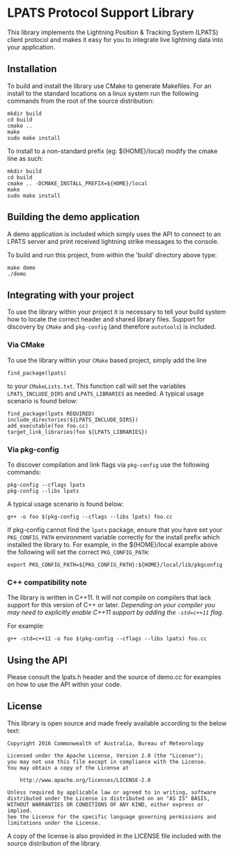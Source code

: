 # LPATS Protocol Support Library
This library implements the Lightning Position & Tracking System (LPATS) client
protocol and makes it easy for you to integrate live lightning data into your
application.

## Installation
To build and install the library use CMake to generate Makefiles.  For an
install to the standard locations on a linux system run the following commands
from the root of the source distribution:

    mkdir build
    cd build
    cmake ..
    make
    sudo make install

To install to a non-standard prefix (eg: ${HOME}/local) modify the cmake line
as such:

    mkdir build
    cd build
    cmake .. -DCMAKE_INSTALL_PREFIX=${HOME}/local
    make
    sudo make install


## Building the demo application
A demo application is included which simply uses the API to connect to an LPATS
server and print received lightning strike messages to the console.

To build and run this project, from within the 'build' directory above type:

    make demo
    ./demo

## Integrating with your project
To use the library within your project it is necessary to tell your build
system how to locate the correct header and shared library files.  Support
for discovery by `CMake` and `pkg-config` (and therefore `autotools`) is
included.

### Via CMake
To use the library within your `CMake` based project, simply add the line

    find_package(lpats)

to your `CMakeLists.txt`.  This function call will set the variables
`LPATS_INCLUDE_DIRS` and `LPATS_LIBRARIES` as needed.  A typical usage
scenario is found below:

    find_package(lpats REQUIRED)
    include_directories(${LPATS_INCLUDE_DIRS})
    add_executable(foo foo.cc)
    target_link_libraries(foo ${LPATS_LIBRARIES})

### Via pkg-config
To discover compilation and link flags via `pkg-config` use the following
commands:

    pkg-config --cflags lpats
    pkg-config --libs lpats

A typical usage scenario is found below:

    g++ -o foo $(pkg-config --cflags --libs lpats) foo.cc

If pkg-config cannot find the `lpats` package, ensure that you have set your
`PKG_CONFIG_PATH` environment variable correctly for the install prefix which
installed the library to.  For example, in the ${HOME}/local example above
the following will set the correct `PKG_CONFIG_PATH`:

    export PKG_CONFIG_PATH=${PKG_CONFIG_PATH}:${HOME}/local/lib/pkgconfig

### C++ compatibility note
The library is written in C++11.  It will not compile on compilers that lack
support for this version of C++ or later.  _Depending on your compiler you may
need to explicitly enable C++11 support by adding the `-std=c++11` flag._

For example:

    g++ -std=c++11 -o foo $(pkg-config --cflags --libs lpats) foo.cc

## Using the API
Please consult the lpats.h header and the source of demo.cc for examples on how
to use the API within your code.

## License
This library is open source and made freely available according to the below
text:

    Copyright 2016 Commonwealth of Australia, Bureau of Meteorology

    Licensed under the Apache License, Version 2.0 (the "License");
    you may not use this file except in compliance with the License.
    You may obtain a copy of the License at

        http://www.apache.org/licenses/LICENSE-2.0

    Unless required by applicable law or agreed to in writing, software
    distributed under the License is distributed on an "AS IS" BASIS,
    WITHOUT WARRANTIES OR CONDITIONS OF ANY KIND, either express or implied.
    See the License for the specific language governing permissions and
    limitations under the License.

A copy of the license is also provided in the LICENSE file included with the
source distribution of the library.
